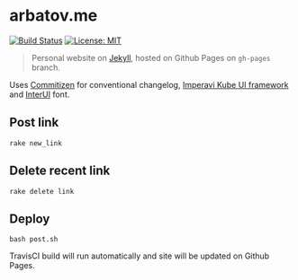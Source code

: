 # arbatov.me

[![Build Status](https://travis-ci.org/vladzima/arbatovme.svg?branch=gh-pages)](https://travis-ci.org/vladzima/arbatovme)
[![License: MIT](https://img.shields.io/badge/License-MIT-yellow.svg)](https://opensource.org/licenses/MIT)

> Personal website on [Jekyll](https://jekyllrb.com]), hosted on Github Pages on `gh-pages` branch.

Uses [Commitizen](https://github.com/commitizen/cz-cli) for conventional changelog, [Imperavi Kube UI framework](https://github.com/imperavi/kubeframework) and [InterUI](https://rsms.me/inter/) font.

## Post link
`rake new_link`

## Delete recent link
`rake delete link`

## Deploy
`bash post.sh`

TravisCI build will run automatically and site will be updated on Github Pages.
